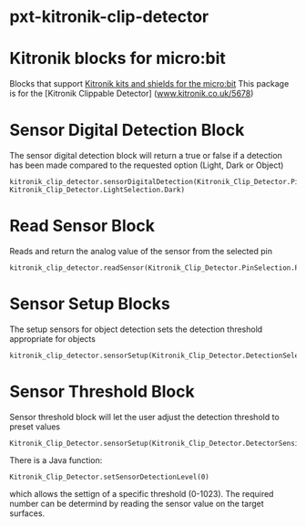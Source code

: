 # pxt-kitronik-clip-detector

# Kitronik blocks for micro:bit

Blocks that support [Kitronik kits and shields for the micro:bit](https://www.kitronik.co.uk/microbit.html)
This package is for the [Kitronik Clippable Detector] (www.kitronik.co.uk/5678)

# Sensor Digital Detection Block
The sensor digital detection block will return a true or false if a detection has been made compared to the requested option (Light, Dark or Object)
```blocks
kitronik_clip_detector.sensorDigitalDetection(Kitronik_Clip_Detector.PinSelection.P0, Kitronik_Clip_Detector.LightSelection.Dark)
```

# Read Sensor Block
Reads and return the analog value of the sensor from the selected pin
```blocks
kitronik_clip_detector.readSensor(Kitronik_Clip_Detector.PinSelection.P0)
```

# Sensor Setup Blocks
The setup sensors for object detection sets the detection threshold appropriate for objects
```blocks
kitronik_clip_detector.sensorSetup(Kitronik_Clip_Detector.DetectionSelection.Line)
```

# Sensor Threshold Block
Sensor threshold block will let the user adjust the detection threshold to preset values
```blocks
Kitronik_Clip_Detector.sensorSetup(Kitronik_Clip_Detector.DetectorSensitivity.Low)
```

There is a Java function:
```blocks
Kitronik_Clip_Detector.setSensorDetectionLevel(0)
```
which allows the settign of a specific threshold (0-1023).
The required number can be determind by reading the sensor value on the target surfaces.
